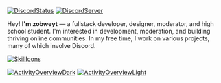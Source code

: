 [![DiscordStatus](https://dcbadge.vercel.app/api/shield/621276641166884867?style=flat&theme=clean-inverted)](https://discord.com/users/621276641166884867)
[![DiscordServer](https://dcbadge.vercel.app/api/server/YpxnjnMrYT?style=flat&theme=clean-inverted)](https://dsc.gg/zobweyt)

Hey! **I'm zobweyt** — a fullstack developer, designer, moderator, and high school student. I'm interested in development, moderation, and building thriving online communities. In my free time, I work on various projects, many of which involve Discord.

[![SkillIcons](https://skillicons.dev/icons?i=ts,scss,webpack,py,cs,rust,fastapi,django,mysql,figma)](https://github.com/zobweyt?tab=repositories&q=&type=&language=&sort=name)

[![ActivityOverviewDark](https://github-readme-stats.vercel.app/api?username=zobweyt&show_icons=true&title_color=2f81f7&text_color=e6edf3&icon_color=7d8590&border_color=30363d&bg_color=00000000&custom_title=Activity%20Overview&count_private=true#gh-dark-mode-only)](https://github.com/zobweyt?tab=repositories&q=&type=&language=&sort=name#gh-dark-mode-only)
[![ActivityOverviewLight](https://github-readme-stats.vercel.app/api?username=zobweyt&show_icons=true&title_color=0969da&text_color=24292f&icon_color=0969da&border_color=d0d7de&theme=default&custom_title=GitHub%20Activity%20Overview&count_private=true#gh-light-mode-only)](https://github.com/zobweyt?tab=repositories&q=&type=&language=&sort=name#gh-light-mode-only)
